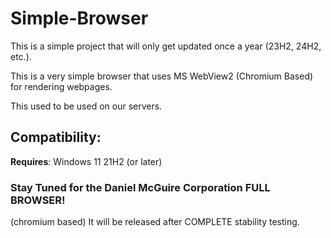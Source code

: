 # Simple-Browser

This is a simple project that will only get updated once a year (23H2, 24H2, etc.).

This is a very simple browser that uses MS WebView2 (Chromium Based) for rendering webpages.

This used to be used on our servers.

## Compatibility:
**Requires**: Windows 11 21H2 (or later)

### Stay Tuned for the Daniel McGuire Corporation FULL BROWSER!
(chromium based) It will be released after COMPLETE stability testing.

